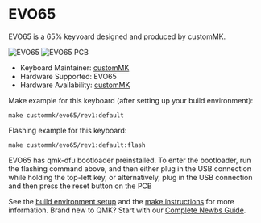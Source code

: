 # EVO65

EVO65 is a 65% keyvoard designed and produced by customMK. 

![EVO65](https://i.imgur.com/voBjLrM.jpeg)
![EVO65 PCB](https://i.imgur.com/ST2vtkV.jpeg)

* Keyboard Maintainer: [customMK](https://github.com/customMK)
* Hardware Supported: EVO65
* Hardware Availability: [customMK](https://shop.custommk.com/products/evo65)

Make example for this keyboard (after setting up your build environment):

    make custommk/evo65/rev1:default

Flashing example for this keyboard:

    make custommk/evo65/rev1:default:flash

EVO65 has qmk-dfu bootloader preinstalled. To enter the bootloader, run the flashing command above, and then either plug in the USB connection while holding the top-left key, or alternatively, plug in the USB connection and then press the reset button on the PCB

See the [build environment setup](https://docs.qmk.fm/#/getting_started_build_tools) and the [make instructions](https://docs.qmk.fm/#/getting_started_make_guide) for more information. Brand new to QMK? Start with our [Complete Newbs Guide](https://docs.qmk.fm/#/newbs).

